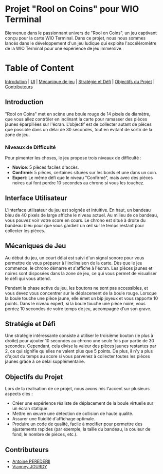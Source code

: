 # Projet "Rool on Coins" pour WIO Terminal

Bienvenue dans le passionnant univers de "Rool on Coins", un jeu captivant conçu pour la carte WIO Terminal. Dans ce projet, nous nous sommes lancés dans le développement d'un jeu ludique qui exploite l'accéléromètre de la WIO Terminal pour une expérience de jeu immersive.

# Table of Content
[Introdution](#introduction) |  [UI](#interface-utilisateur) | [Mécanique de jeu](#mécaniques-de-jeu) | [Stratégie et Défi](#stratégie-et-défi) | [Objectifs du Projet](#objectifs-du-projet) | [Contributeurs](#contributeurs)  

## Introduction

"Rool on Coins" met en scène une boule rouge de 14 pixels de diamètre, que vous allez contrôler en inclinant la carte pour ramasser des pièces jaunes éparpillées sur l'écran. L'objectif est de collecter autant de pièces que possible dans un délai de 30 secondes, tout en évitant de sortir de la zone de jeu. 

### Niveaux de Difficulté

Pour pimenter les choses, le jeu propose trois niveaux de difficulté :
- **Novice**: 5 pièces faciles d'accès.
- **Confirmé**: 5 pièces, certaines situées sur les bords et une dans un coin.
- **Expert**: Le même défi que le niveau "Confirmé", mais avec des pièces noires qui font perdre 10 secondes au chrono si vous les touchez.

## Interface Utilisateur

L'interface utilisateur du jeu est soignée et intuitive. En haut, un bandeau bleu de 40 pixels de large affiche le niveau actuel. Au milieu de ce bandeau, vous pouvez voir votre score en cours. Le chrono est situé à droite du bandeau bleu pour que vous gardiez un œil sur le temps restant pour collecter les pièces.

## Mécaniques de Jeu

Au début du jeu, un court délai est suivi d'un signal sonore pour vous permettre de vous préparer à l'inclinaison de la carte. Dès que le jeu commence, le chrono démarre et s'affiche à l'écran. Les pièces jaunes et noires sont disposées dans la zone de jeu, ce qui vous permet de visualiser le défi qui vous attend.

Pendant la phase active du jeu, les boutons ne sont pas accessibles, et vous devez vous concentrer sur le déplacement de la boule rouge. Lorsque la boule touche une pièce jaune, elle émet un bip joyeux et vous rapporte 10 points. Dans le niveau expert, si la boule touche une pièce noire, vous perdez 10 secondes de votre temps de jeu, accompagné d'un son grave.

## Stratégie et Défi

Une stratégie intéressante consiste à utiliser le troisième bouton (le plus à droite) pour ajouter 10 secondes au chrono une seule fois par partie de 30 secondes. Cependant, cela divise la valeur des pièces jaunes restantes par 2, ce qui signifie qu'elles ne valent plus que 5 points. De plus, il n'y a plus d'ajout du temps au score si vous parvenez à collecter toutes les pièces jaunes grâce à ce délai supplémentaire.

## Objectifs du Projet

Lors de la réalisation de ce projet, nous avons mis l'accent sur plusieurs aspects clés :

- Créer une expérience réaliste de déplacement de la boule virtuelle sur un écran statique.
- Mettre en œuvre une détection de collision de haute qualité.
- Assurer une fluidité d'affichage optimale.
- Produire un code de qualité, facile à modifier pour permettre des ajustements rapides (par exemple, la taille du bandeau, la couleur de fond, le nombre de pièces, etc.).

## Contributeurs
* [Antoine PEREDERII](https://github.com/AntoinePEREDERII)
* [Vianney JOURDY](https://codefirst.iut.uca.fr/u/vianney.jourdy)